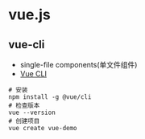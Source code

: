 # vue.js

## vue-cli

+ single-file components(单文件组件)
+ [Vue CLI](https://cli.vuejs.org/)

```
# 安装
npm install -g @vue/cli
# 检查版本
vue --version
# 创建项目
vue create vue-demo
```